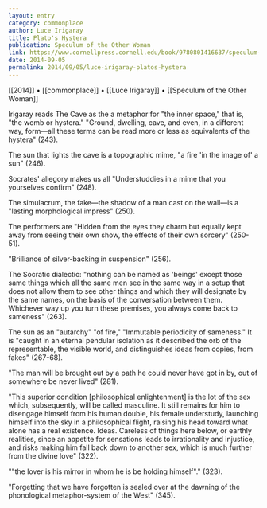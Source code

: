 ```yaml
---
layout: entry
category: commonplace
author: Luce Irigaray
title: Plato's Hystera
publication: Speculum of the Other Woman
link: https://www.cornellpress.cornell.edu/book/9780801416637/speculum-of-the-other-woman/
date: 2014-09-05
permalink: 2014/09/05/luce-irigaray-platos-hystera
---
```


[[2014]] • [[commonplace]] • [[Luce Irigaray]] • [[Speculum of the Other Woman]]

Irigaray reads The Cave as the a metaphor for "the inner space," that is, "the womb or hystera." "Ground, dwelling, cave, and even, in a different way, form—all these terms can be read more or less as equivalents of the hystera" (243).  


The sun that lights the cave is a topographic mime, "a fire 'in the image of' a sun" (246).


Socrates' allegory makes us all "Understuddies in a mime that you yourselves confirm" (248).


The simulacrum, the fake—the shadow of a man cast on the wall—is a "lasting morphological impress" (250).


The performers are "Hidden from the eyes they charm but equally kept away from seeing their own show, the effects of their own sorcery" (250-51).


"Brilliance of silver-backing in suspension" (256).


The Socratic dialectic: "nothing can be named as 'beings' except those same things which all the same men see in the same way in a setup that does not allow them to see other things and which they will designate by the same names, on the basis of the conversation between them. Whichever way up you turn these premises, you always come back to sameness" (263).


The sun as an "autarchy" "of fire," "Immutable periodicity of sameness." It is "caught in an eternal pendular isolation as it described the orb of the representable, the visible world, and distinguishes ideas from copies, from fakes" (267-68).


"The man will be brought out by a path he could never have got in by, out of somewhere be never lived" (281).

"This superior condition [philosophical enlightenment] is the lot of the sex which, subsequently, will be called masculine. It still remains for him to disengage himself from his human double, his female understudy, launching himself into the sky in a philosophical flight, raising his head toward what alone has a real existence. Ideas. Careless of things here below, or earthly realities, since an appetite for sensations leads to irrationality and injustice, and risks making him fall back down to another sex, which is much further from the divine love" (322).

""the lover is his mirror in whom he is be holding himself"." (323).

"Forgetting that we have forgotten is sealed over at the dawning of the phonological metaphor-system of the West" (345).
